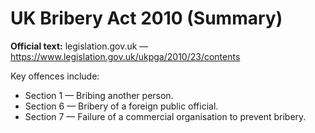 # UK Bribery Act 2010 (Summary)

**Official text:** legislation.gov.uk — https://www.legislation.gov.uk/ukpga/2010/23/contents

Key offences include:
- Section 1 — Bribing another person.
- Section 6 — Bribery of a foreign public official.
- Section 7 — Failure of a commercial organisation to prevent bribery.
